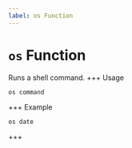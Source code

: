 ```yaml
---
label: os Function
---
```

# `os` Function

Runs a shell command.
+++ Usage
```
os command
```
+++ Example
```
os date
```
+++

